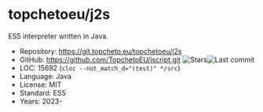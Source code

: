 # topchetoeu/j2s

ES5 interpreter written in Java.

* Repository: https://git.topcheto.eu/topchetoeu/j2s
* GitHub:     https://github.com/TopchetoEU/jscript.git <img src="https://img.shields.io/github/stars/TopchetoEU/jscript?label=&style=flat-square" alt="Stars"><img src="https://img.shields.io/github/last-commit/TopchetoEU/jscript?label=&style=flat-square" alt="Last commit">
* LOC:        15692 (`cloc --not_match_d="(test)" */src`)
* Language:   Java
* License:    MIT
* Standard:   ES5
* Years:      2023-
